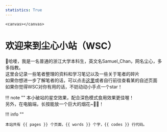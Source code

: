```yaml
---
statistics: True
---
```


<html lang="en">
<head>
    <meta charset="UTF-8">
    <meta name="viewport" content="width=device-width, initial-scale=1.0">
    <title>JJP</title>
    <style>
        canvas {
            position: fixed;
            width: 100%;
            height: 100%;
            right: 0%;
            bottom: 0%;
            z-index: -1;
        }
    </style>
</head>

<html lang="en">

    <canvas></canvas>

</html>
<script src="./assets/js/canvas.js"></script>
</html>



# 欢迎来到尘心小站（WSC）

👋哈喽，我是一名普通的浙江大学本科生，英文名Samuel_Chan，网名尘心，多多指教。<br>
这里会记录一些笔者整理的资料和学习笔记以及一些关于笔者的碎片<br>
如果你想进一步了解笔者的话，可以点击[这里](007/index)或者自行前往查看某的自述页面<br>
如果你觉得WSC对你有用的话，不妨动动小手点一个star！<br>

!!! note ""
    本小破站的星空效果，配合深色模式食用效果更佳喔！<br>
    另外，在电脑端，长按能放一个巨大的烟花~🎇🎉！


<!DOCTYPE html>
<html lang="en">

<head>
    <style>
        .img{
            width: 50px;
            height: 50px;
            position: absolute;
            background-image: url('./assets/chase.gif');
            background-size: cover;
        }
    </style>
</head>

<body>
    <div class="img"></div>
</body>
    <script src="./assets/js/chase.js">
    </script>
</html>

!!! info ""

    本站共有 {{ pages }} 个页面，{{ words }} 个字，{{ codes }} 行代码。